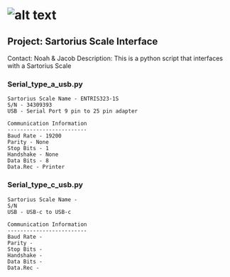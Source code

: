 [logo]: /documents/wsu_horiz1.png "Weber State University"

![alt text][logo]
======

Project: Sartorius Scale Interface
----------------------------------

Contact: Noah & Jacob
Description: This is a python script that interfaces with a Sartorius Scale



### Serial_type_a_usb.py
    Sartorius Scale Name - ENTRIS323-1S
    S/N - 34309393
    USB - Serial Port 9 pin to 25 pin adapter

    Communication Information
    -------------------------
    Baud Rate - 19200
    Parity - None
    Stop Bits - 1
    Handshake - None
    Data Bits - 8
    Data.Rec - Printer

### Serial_type_c_usb.py
    Sartorius Scale Name - 
    S/N
    USB - USB-c to USB-c

    Communication Information
    -------------------------
    Baud Rate - 
    Parity - 
    Stop Bits - 
    Handshake - 
    Data Bits - 
    Data.Rec - 





